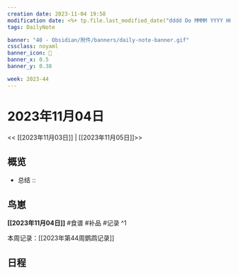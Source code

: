 ```yaml
---
creation date: 2023-11-04 19:58
modification date: <%+ tp.file.last_modified_date("dddd Do MMMM YYYY HH:mm:ss") %>
tags: DailyNote

banner: "40 - Obsidian/附件/banners/daily-note-banner.gif"
cssclass: noyaml
banner_icon: 💌
banner_x: 0.5
banner_y: 0.38

week: 2023-44
---
```


# 2023年11月04日

<< [[2023年11月03日]] | [[2023年11月05日]]>>


## 概览
- 总结 :: 
## 鸟崽
**[[2023年11月04日]]**
#食谱 
#补品 
#记录 
^1

本周记录：[[2023年第44周鹦鹉记录]]

## 日程
